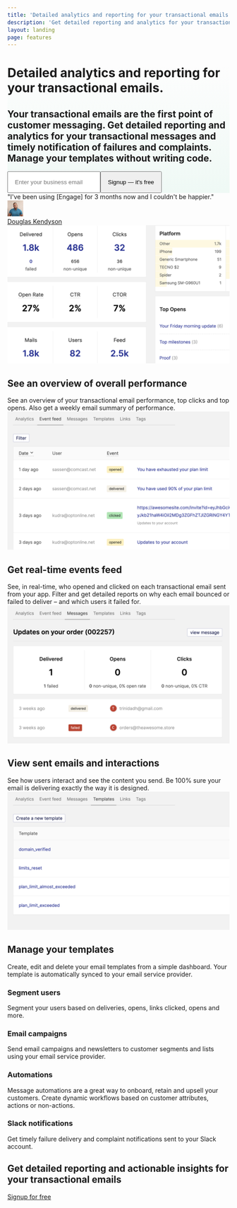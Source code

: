```yaml
---
title: 'Detailed analytics and reporting for your transactional emails'
description: 'Get detailed reporting and analytics for your transactional messages. Get timely notification of failures and complaints and manage your templates without writing code.'
layout: landing
page: features
---
```

  <div class="ph7-xl ph6-l ph5-m ph4 pv4" style="background: linear-gradient(180deg, rgba(255,255,255,0) 0%, rgba(239,249,245,1) 100%);">
    <div class="tc w-70-l w-100 pt2 center">
      <h1 class="f1 lh-title">Detailed analytics and reporting for your transactional emails.</h1>
      <h2 class="lh-copy f4 normal inter faint">Your transactional emails are the first point of customer messaging. Get detailed reporting and analytics for your transactional messages and timely notification of failures and complaints. Manage your templates without writing code.</h2>
      <div class="ma4 ph5-l">
        <form method="GET" action="https://app.engage.so/auth/signup">
          <input type="email" name="email" placeholder="Enter your business email" class="one-liner-el" style="padding:15px"><button class="one-liner-el" type="submit" style="padding:15px">Signup — it's free</button>
        </form>
      </div>
    </div>
  </div>

  <div class="tc center mt5" style="max-width:500px">
    <div class="lh-copy f3 poppins">"I've been using [Engage] for 3 months now and I couldn't be happier."</div>
    <div class="flex items-center justify-center mt4">
      <img src="/images/douglas.jpeg" style="width:36px" class="br-100 db mr3">
      <div><a href="https://kendysond.medium.com/how-to-see-all-your-amazon-ses-email-logs-and-events-opens-clicks-e-t-c-a19d1f548793">Douglas Kendyson</a></div>
    </div>
  </div>

  <div class="pt5 ph7-xl ph6-l ph5-m ph4 flex flex-wrap justify-between">
    <div class="w-50-l w-100 pr5-l mt4">
      <img src="/images/trx-dash.png" class="bordered-image" alt="See an overview of overall performance">
      <h2 class="f3 lh-copy">See an overview of <span class="green">overall performance</span></h2>
      <div class="f4 lh-copy faint">See an overview of your transactional email performance, top clicks and top opens. Also get a weekly email summary of performance.</div>
    </div>
    <div class="w-50-l w-100 pl5-l mt4">
      <img src="/images/trx-feed.png" class="bordered-image" alt="Get real-time events feed">
      <h2 class="f3 lh-title">Get real-time events <span class="green">feed</span></h2>
      <div class="lh-copy f4 mv3 faint">See, in real-time, who opened and clicked on each transactional email sent from your app. Filter and get detailed reports on why each email bounced or failed to deliver – and which users it failed for. </div>
    </div>
  </div>

  <div class="pt3 ph7-xl ph6-l ph5-m ph4 flex flex-wrap justify-between">
    <div class="w-50-l w-100 pr5-l mt4">
      <img src="/images/trx-mail.png" class="bordered-image" alt="View sent emails and  interactions">
      <h2 class="f3 lh-copy">View sent emails and <span class="green">interactions</span></h2>
      <div class="f4 lh-copy faint">See how users interact and see the content you send. Be 100% sure your email is delivering exactly the way it is designed.</div>
    </div>
    <div class="w-50-l w-100 pl5-l mt4">
      <img src="/images/trx-template.png" class="bordered-image" alt="Manage your templates">
      <h2 class="f3 lh-title">Manage your <span class="green">templates</span></h2>
      <div class="lh-copy f4 mv3 faint">Create, edit and delete your email templates from a simple dashboard. Your template is automatically synced to your email service provider.</div>
    </div>
  </div>

  <div class="ph7-xl ph6-l ph5-m ph4 mt6">
    <div class="flex flex-wrap">
      <div class="w-25-l w-50-ns w-100 pr3-ns pv3">
        <h3 class="lh-copy mb2 fw6">Segment users</h3>
        <div class="lh-copy faint">Segment your users based on deliveries, opens, links clicked, opens and more.</div>
      </div>
      <div class="w-25-l w-50-ns w-100 pr3-ns pv3">
        <h3 class="lh-copy mb2 fw6">Email campaigns</h3>
        <div class="lh-copy faint">Send email campaigns and newsletters to customer segments and lists using your email service provider.</div>
      </div>
      <div class="w-25-l w-50-ns w-100 pr3-ns pv3">
        <h3 class="lh-copy mb2 fw6">Automations</h3>
        <div class="lh-copy faint">Message automations are a great way to onboard, retain and upsell your customers. Create dynamic workflows based on customer attributes, actions or non-actions.</div>
      </div>
      <div class="w-25-l w-50-ns w-100 pr3-ns pv3">
        <h3 class="lh-copy mb2 fw6">Slack notifications</h3>
        <div class="lh-copy faint">Get timely failure delivery and complaint notifications sent to your Slack account.</div>
      </div>
    </div>
  </div>


  <div class="mv5 pt4 ph7-xl ph6-l ph5-m ph4">
    <div class="w-80 center tc">
      <h2 class="f2 lh-copy">Get detailed reporting and actionable insights for your transactional emails</h2>
      <a href="https://app.engage.so/auth/signup" class="button db mr5" style="padding-bottom:20px;padding-top:20px">Signup for free</a>
    </div>
  </div>
